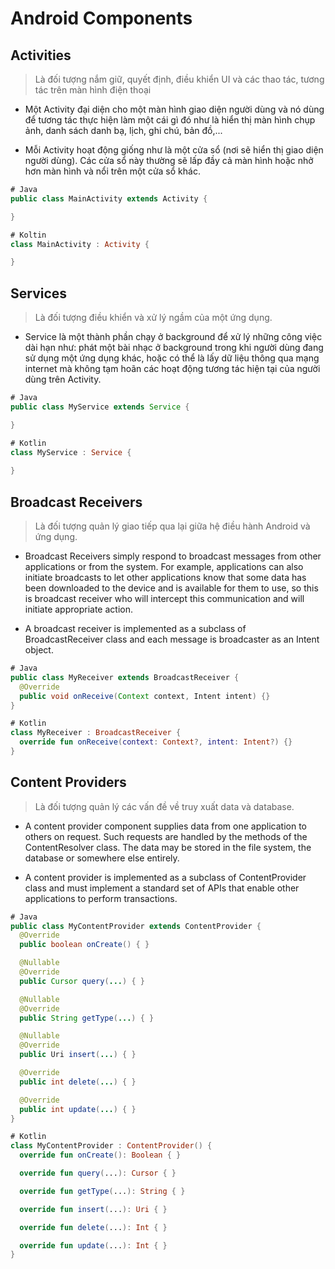 # Android Components

## Activities

<!-- 
They dictate the UI and handle the user interaction to the smart phone screen.
-->

> Là đối tượng nắm giữ, quyết định, điều khiển UI và các thao tác, tương tác trên màn hình điện thoại

- Một Activity đại diện cho một màn hình giao diện người dùng và nó dùng để tương tác thực hiện làm một cái gì đó như là hiển thị màn hình chụp ảnh, danh sách danh bạ, lịch, ghi chú, bản đồ,...

- Mỗi Activity hoạt động giống như là một cửa sổ (nơi sẽ hiển thị giao diện người dùng). Các cửa sổ này thường sẽ lấp đầy cả màn hình hoặc nhở hơn màn hình và nổi trên một cửa sổ khác.

``` Java
# Java
public class MainActivity extends Activity {

}
```

``` Kotlin
# Koltin
class MainActivity : Activity {

}
```

## Services

<!--
They handle background processing associated with an application.
-->

> Là đối tượng điều khiển và xử lý ngầm của một ứng dụng.

- Service là một thành phần chạy ở background để xử lý những công việc dài hạn như: phát một bài nhạc ở background trong khi người dùng đang sử dụng một ứng dụng khác, hoặc có thể là lấy dữ liệu thông qua mạng internet mà không tạm hoãn các hoạt động tương tác hiện tại của người dùng trên Activity.

``` Java
# Java
public class MyService extends Service {

}
```

``` Kotlin
# Kotlin
class MyService : Service {
  
}
```

## Broadcast Receivers

<!-- 
They handle communication between Android OS and applications.
 -->

> Là đối tượng quản lý giao tiếp qua lại giữa hệ điều hành Android và ứng dụng.

- Broadcast Receivers simply respond to broadcast messages from other applications or from the system. For example, applications can also initiate broadcasts to let other applications know that some data has been downloaded to the device and is available for them to use, so this is broadcast receiver who will intercept this communication and will initiate appropriate action.

- A broadcast receiver is implemented as a subclass of BroadcastReceiver class and each message is broadcaster as an Intent object.



``` Java
# Java
public class MyReceiver extends BroadcastReceiver {
  @Override
  public void onReceive(Context context, Intent intent) {}
}
```

``` Kotlin
# Kotlin
class MyReceiver : BroadcastReceiver {
  override fun onReceive(context: Context?, intent: Intent?) {}
}
```

## Content Providers

<!-- 
They handle data and database management issues.
 -->

> Là đối tượng quản lý các vấn đề về truy xuất data và database.

- A content provider component supplies data from one application to others on request. Such requests are handled by the methods of the ContentResolver class. The data may be stored in the file system, the database or somewhere else entirely.

- A content provider is implemented as a subclass of ContentProvider class and must implement a standard set of APIs that enable other applications to perform transactions.

```Java
# Java
public class MyContentProvider extends ContentProvider {
  @Override
  public boolean onCreate() { }

  @Nullable
  @Override
  public Cursor query(...) { }

  @Nullable
  @Override
  public String getType(...) { }

  @Nullable
  @Override
  public Uri insert(...) { }

  @Override
  public int delete(...) { }

  @Override
  public int update(...) { }
}
```

``` Kotlin
# Kotlin
class MyContentProvider : ContentProvider() {
  override fun onCreate(): Boolean { }

  override fun query(...): Cursor { }

  override fun getType(...): String { }

  override fun insert(...): Uri { }

  override fun delete(...): Int { }

  override fun update(...): Int { }
}
```